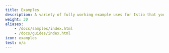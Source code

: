 ```yaml
---
title: Examples
description: A variety of fully working example uses for Istio that you can experiment with.
weight: 30
aliases:
    - /docs/samples/index.html
    - /docs/guides/index.html
icon: examples
test: n/a
---
```

